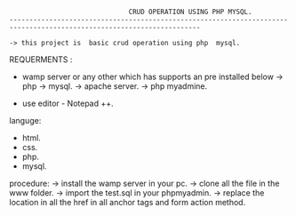                                   CRUD OPERATION USING PHP MYSQL.
    ----------------------------------------------------------------------------------------------------------------------     
    
    -> this project is  basic crud operation using php  mysql.
    
    
    
    
    
    
    
REQUERMENTS :
   * wamp server or any other which has supports an pre installed below 
     -> php 
     -> mysql.
     -> apache server.
     -> php myadmine.
     
   * use editor - Notepad ++.
   
 languge:
  * html.
  * css.
  * php.
  * mysql.
  
  procedure:
    -> install the wamp server in your pc.
    -> clone all the file in the www folder.
    -> import the test.sql in your phpmyadmin.
    ->  replace the  location in all the href in all anchor tags and form action method.


